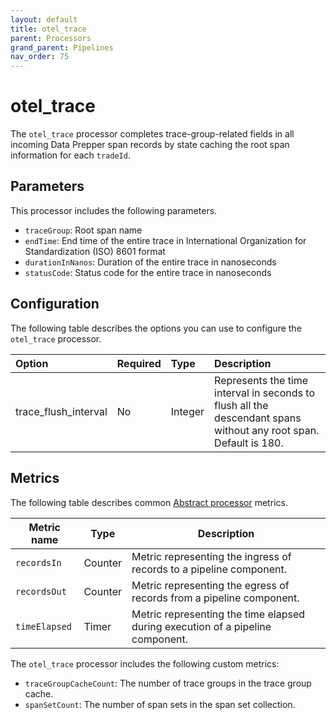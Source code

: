```yaml
---
layout: default
title: otel_trace
parent: Processors
grand_parent: Pipelines
nav_order: 75
---
```


# otel_trace

The `otel_trace` processor completes trace-group-related fields in all incoming Data Prepper span records by state caching the root span information for each `tradeId`.

## Parameters

This processor includes the following parameters.

- `traceGroup`: Root span name
- `endTime`: End time of the entire trace in International Organization for Standardization (ISO) 8601 format
- `durationInNanos`: Duration of the entire trace in nanoseconds
- `statusCode`: Status code for the entire trace in nanoseconds

## Configuration

The following table describes the options you can use to configure the `otel_trace` processor.

| Option               | Required | Type    | Description                                                                                                      |
| :------------------- | :------- | :------ | :--------------------------------------------------------------------------------------------------------------- |
| trace_flush_interval | No       | Integer | Represents the time interval in seconds to flush all the descendant spans without any root span. Default is 180. |

## Metrics

The following table describes common [Abstract processor](https://github.com/opensearch-project/data-prepper/blob/main/data-prepper-api/src/main/java/org/opensearch/dataprepper/model/processor/AbstractProcessor.java) metrics.

| Metric name   | Type    | Description                                                                    |
| ------------- | ------- | ------------------------------------------------------------------------------ |
| `recordsIn`   | Counter | Metric representing the ingress of records to a pipeline component.            |
| `recordsOut`  | Counter | Metric representing the egress of records from a pipeline component.           |
| `timeElapsed` | Timer   | Metric representing the time elapsed during execution of a pipeline component. |

The `otel_trace` processor includes the following custom metrics:

- `traceGroupCacheCount`: The number of trace groups in the trace group cache.
- `spanSetCount`: The number of span sets in the span set collection.
